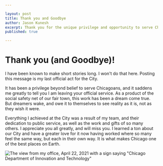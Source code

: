 ```yaml
---

layout: post
title: Thank you and Goodbye
author: Jason Kunesh
excerpt: Thank you for the unique privilege and opportunity to serve Chicago.
published: true

---
```


# Thank you (and Goodbye)!

I have been known to make short stories long. I won't do that here. Posting this message is my last official act for the City.

It has been a privilege beyond belief to serve Chicagoans, and it saddens me greatly to tell you I am leaving your official service. As a product of the social safety net of our fair town, this work has been a dream come true. But dreamers wake, and owe it to themselves to see reality as it is, not as they wish it were.

Everything I achieved at the City was a result of my team, and their dedication to public service, as well as the work and gifts of so many others. I appreciate you all greatly, and will miss you. I learned a ton about our City and have a greater love for it now having worked where so many feel the same way, but each in their own way. It is what makes Chicago one of the best places on Earth.

![The view from my office, April 22, 2021 with a sign saying "Chicago Department of Innovation and Technology"](/assets/img/office-doit.jpeg)